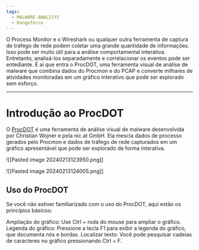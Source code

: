 ```yaml
---
tags:
  - MALWARE-ANALISYS
  - Rangeforce
---
```

O Process Monitor e o Wireshark ou qualquer outra ferramenta de captura de tráfego de rede podem coletar uma grande quantidade de informações. Isso pode ser muito útil para a análise comportamental interativa. Entretanto, analisá-los separadamente e correlacionar os eventos pode ser entediante. É aí que entra o ProcDOT, uma ferramenta visual de análise de malware que combina dados do Procmon e do PCAP e converte milhares de atividades monitoradas em um gráfico interativo que pode ser explorado sem esforço.

---
# Introdução ao ProcDOT
O [ProcDOT](https://www.procdot.com/onlinedocumentation.htm) é uma ferramenta de análise visual de malware desenvolvida por Christian Wojner e pela nic.at GmbH. Ela mescla dados de processo gerados pelo Procmon e dados de tráfego de rede capturados em um gráfico apresentável que pode ser explorado de forma interativa.

![[Pasted image 20240213123950.png]]

![[Pasted image 20240213124005.png]]
## Uso do ProcDOT
Se você não estiver familiarizado com o uso do ProcDOT, aqui estão os princípios básicos:

Ampliação do gráfico: Use Ctrl + roda do mouse para ampliar o gráfico.
Legenda do gráfico: Pressione a tecla F1 para exibir a legenda do gráfico, que documenta nós e bordas.
Localizar texto: Você pode pesquisar cadeias de caracteres no gráfico pressionando Ctrl + F.